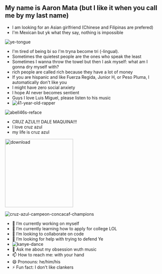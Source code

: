 ## My name is Aaron Mata (but I like it when you call me by my last name)
- I am looking for an Asian girlfriend (Chinese and Filipinas are prefered)
- I'm Mexican but yk what they say, nothing is impossible

![ye-tongue](https://github.com/user-attachments/assets/c2a1ad4e-04f5-4223-a289-f3ac2ddf5924)

- I'm tired of being bi so I'm tryna become tri (-lingual).
- Sometimes the quietest people are the ones who speak the least
- Sometimes I wanna throw the towel but then I ask myself: what am I gonna dry myself with?
- rich people are called rich because they have a lot of money
- If you are hispanic and like Fuerza Regida, Junior H, or Peso Pluma, I automatically don't like you
- I might have zero social anxiety
- I hope AI never becomes sentient
- Guys I love Luis Miguel, please listen to his music
- ![41-year-old-rapper](https://github.com/user-attachments/assets/b41a2802-bd5e-4e20-9373-886c53f6f535)

![abell46s-reface](https://github.com/user-attachments/assets/618bd896-71f1-4763-a521-52d0073cb498)


- CRUZ AZUL!!! DALE MAQUINA!!!
- I love cruz azul
- my life is cruz azul

<img width="225" height="225" alt="download" src="https://github.com/user-attachments/assets/92f7e627-bee3-4273-b07b-4a9c491c97d1" />

![cruz-azul-campeon-concacaf-champions](https://github.com/user-attachments/assets/db23bf97-6583-4722-ae63-ad2124d3e39c)


- 🔭 I’m currently working on myself
- 🌱 I’m currently learning how to apply for college LOL
- 👯 I’m looking to collaborate on code 
- 🤔 I’m looking for help with trying to defend Ye
- ![kanye-dance](https://github.com/user-attachments/assets/fe253a36-8352-4acb-80af-f0bf31cd2a44)
- 💬 Ask me about my obsession wuth music
- 📫 How to reach me: with your hand
- 😄 Pronouns: he/him/his
- ⚡ Fun fact: I don't like clankers
